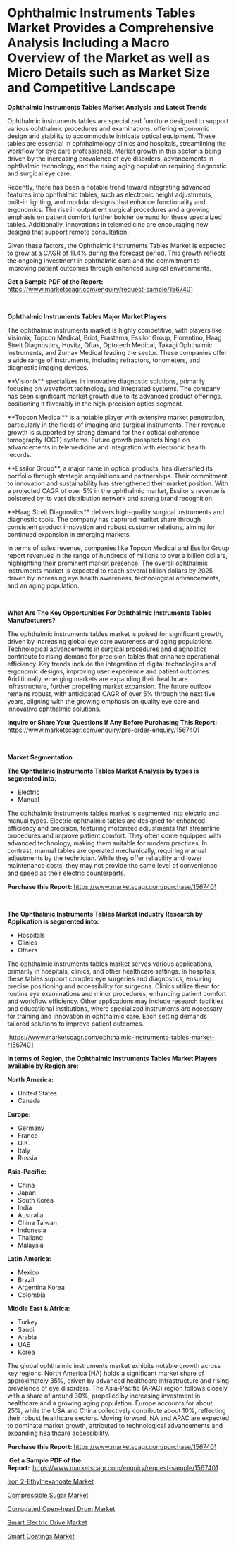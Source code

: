 <p><h1>Ophthalmic Instruments Tables Market Provides a Comprehensive Analysis Including a Macro Overview of the Market as well as Micro Details such as Market Size and Competitive Landscape</h1></p><p><strong>Ophthalmic Instruments Tables Market Analysis and Latest Trends</strong></p>
<p><p>Ophthalmic instruments tables are specialized furniture designed to support various ophthalmic procedures and examinations, offering ergonomic design and stability to accommodate intricate optical equipment. These tables are essential in ophthalmology clinics and hospitals, streamlining the workflow for eye care professionals. Market growth in this sector is being driven by the increasing prevalence of eye disorders, advancements in ophthalmic technology, and the rising aging population requiring diagnostic and surgical eye care.</p><p>Recently, there has been a notable trend toward integrating advanced features into ophthalmic tables, such as electronic height adjustments, built-in lighting, and modular designs that enhance functionality and ergonomics. The rise in outpatient surgical procedures and a growing emphasis on patient comfort further bolster demand for these specialized tables. Additionally, innovations in telemedicine are encouraging new designs that support remote consultation. </p><p>Given these factors, the Ophthalmic Instruments Tables Market is expected to grow at a CAGR of 11.4% during the forecast period. This growth reflects the ongoing investment in ophthalmic care and the commitment to improving patient outcomes through enhanced surgical environments.</p></p>
<p><strong>Get a Sample PDF of the Report:&nbsp;</strong> <a href="https://www.marketscagr.com/enquiry/request-sample/1567401">https://www.marketscagr.com/enquiry/request-sample/1567401</a></p>
<p>&nbsp;</p>
<p><strong>Ophthalmic Instruments Tables Major Market Players</strong></p>
<p><p>The ophthalmic instruments market is highly competitive, with players like Visionix, Topcon Medical, Briot, Frastema, Essilor Group, Fiorentino, Haag Streit Diagnostics, Huvitz, Oftas, Optotech Medical, Takagi Ophthalmic Instruments, and Zumax Medical leading the sector. These companies offer a wide range of instruments, including refractors, tonometers, and diagnostic imaging devices.</p><p>**Visionix** specializes in innovative diagnostic solutions, primarily focusing on wavefront technology and integrated systems. The company has seen significant market growth due to its advanced product offerings, positioning it favorably in the high-precision optics segment.</p><p>**Topcon Medical** is a notable player with extensive market penetration, particularly in the fields of imaging and surgical instruments. Their revenue growth is supported by strong demand for their optical coherence tomography (OCT) systems. Future growth prospects hinge on advancements in telemedicine and integration with electronic health records.</p><p>**Essilor Group**, a major name in optical products, has diversified its portfolio through strategic acquisitions and partnerships. Their commitment to innovation and sustainability has strengthened their market position. With a projected CAGR of over 5% in the ophthalmic market, Essilor's revenue is bolstered by its vast distribution network and strong brand recognition.</p><p>**Haag Streit Diagnostics** delivers high-quality surgical instruments and diagnostic tools. The company has captured market share through consistent product innovation and robust customer relations, aiming for continued expansion in emerging markets.</p><p>In terms of sales revenue, companies like Topcon Medical and Essilor Group report revenues in the range of hundreds of millions to over a billion dollars, highlighting their prominent market presence. The overall ophthalmic instruments market is expected to reach several billion dollars by 2025, driven by increasing eye health awareness, technological advancements, and an aging population.</p></p>
<p>&nbsp;</p>
<p><strong>What Are The Key Opportunities For Ophthalmic Instruments Tables Manufacturers?</strong></p>
<p><p>The ophthalmic instruments tables market is poised for significant growth, driven by increasing global eye care awareness and aging populations. Technological advancements in surgical procedures and diagnostics contribute to rising demand for precision tables that enhance operational efficiency. Key trends include the integration of digital technologies and ergonomic designs, improving user experience and patient outcomes. Additionally, emerging markets are expanding their healthcare infrastructure, further propelling market expansion. The future outlook remains robust, with anticipated CAGR of over 5% through the next five years, aligning with the growing emphasis on quality eye care and innovative ophthalmic solutions.</p></p>
<p><strong>Inquire or Share Your Questions If Any Before Purchasing This Report:</strong> <a href="https://www.marketscagr.com/enquiry/pre-order-enquiry/1567401">https://www.marketscagr.com/enquiry/pre-order-enquiry/1567401</a></p>
<p>&nbsp;</p>
<p><strong>Market Segmentation</strong></p>
<p><strong>The Ophthalmic Instruments Tables Market Analysis by types is segmented into:</strong></p>
<p><ul><li>Electric</li><li>Manual</li></ul></p>
<p><p>The ophthalmic instruments tables market is segmented into electric and manual types. Electric ophthalmic tables are designed for enhanced efficiency and precision, featuring motorized adjustments that streamline procedures and improve patient comfort. They often come equipped with advanced technology, making them suitable for modern practices. In contrast, manual tables are operated mechanically, requiring manual adjustments by the technician. While they offer reliability and lower maintenance costs, they may not provide the same level of convenience and speed as their electric counterparts.</p></p>
<p><strong>Purchase this Report:&nbsp;</strong><a href="https://www.marketscagr.com/purchase/1567401">https://www.marketscagr.com/purchase/1567401</a></p>
<p>&nbsp;</p>
<p><strong>The Ophthalmic Instruments Tables Market Industry Research by Application is segmented into:</strong></p>
<p><ul><li>Hospitals</li><li>Clinics</li><li>Others</li></ul></p>
<p><p>The ophthalmic instruments tables market serves various applications, primarily in hospitals, clinics, and other healthcare settings. In hospitals, these tables support complex eye surgeries and diagnostics, ensuring precise positioning and accessibility for surgeons. Clinics utilize them for routine eye examinations and minor procedures, enhancing patient comfort and workflow efficiency. Other applications may include research facilities and educational institutions, where specialized instruments are necessary for training and innovation in ophthalmic care. Each setting demands tailored solutions to improve patient outcomes.</p></p>
<p><a href="https://www.marketscagr.com/ophthalmic-instruments-tables-market-r1567401">&nbsp;https://www.marketscagr.com/ophthalmic-instruments-tables-market-r1567401</a></p>
<p><strong>In terms of Region, the Ophthalmic Instruments Tables Market Players available by Region are:</strong></p>
<p>
    <p> <strong> North America: </strong>
        <ul>
            <li>United States</li>
            <li>Canada</li>
        </ul>
        </p> 
    <p> <strong> Europe: </strong>
        <ul>
            <li>Germany</li>
            <li>France</li>
            <li>U.K.</li>
            <li>Italy</li>
            <li>Russia</li>
        </ul>
        </p> 
    <p> <strong> Asia-Pacific: </strong>
        <ul>
            <li>China</li>
            <li>Japan</li>
            <li>South Korea</li>
            <li>India</li>
            <li>Australia</li>
            <li>China Taiwan</li>
            <li>Indonesia</li>
            <li>Thailand</li>
            <li>Malaysia</li>
        </ul>
        </p> 
    <p> <strong> Latin America: </strong>
        <ul>
            <li>Mexico</li>
            <li>Brazil</li>
            <li>Argentina Korea</li>
            <li>Colombia</li>
        </ul>
        </p> 
    <p> <strong> Middle East & Africa: </strong>
        <ul>
            <li>Turkey</li>
            <li>Saudi</li>
            <li>Arabia</li>
            <li>UAE</li>
            <li>Korea</li>
        </ul>
    </p>
    </p>
<p><p>The global ophthalmic instruments market exhibits notable growth across key regions. North America (NA) holds a significant market share of approximately 35%, driven by advanced healthcare infrastructure and rising prevalence of eye disorders. The Asia-Pacific (APAC) region follows closely with a share of around 30%, propelled by increasing investment in healthcare and a growing aging population. Europe accounts for about 25%, while the USA and China collectively contribute about 10%, reflecting their robust healthcare sectors. Moving forward, NA and APAC are expected to dominate market growth, attributed to technological advancements and expanding healthcare accessibility.</p></p>
<p><strong>Purchase this Report: </strong><a href="https://www.marketscagr.com/purchase/1567401">https://www.marketscagr.com/purchase/1567401</a></p>
<p>&nbsp;<strong>Get a Sample PDF of the Report:&nbsp;&nbsp;</strong><a href="https://www.marketscagr.com/enquiry/request-sample/1567401">https://www.marketscagr.com/enquiry/request-sample/1567401</a></p>
<p><strong></strong></p>
<p><p><a href="https://medium.com/@dlwlxxqs71/iron-2-ethylhexanoate-market-outlook-market-share-analysis-growth-trends-market-forecasts-73d7be360e6b?postPublishedType=repub">Iron 2-Ethylhexanoate Market</a></p><p><a href="https://issuu.com/reportprime-2/docs/compressible-sugar-market-size-2030_6ca4d708d69ef7">Compressible Sugar Market</a></p><p><a href="https://issuu.com/reportprime-2/docs/corrugated-open-head-drum-market-si_b1e6ae68043c29">Corrugated Open-head Drum Market</a></p><p><a href="https://www.linkedin.com/pulse/smart-electric-drive-market-size-share-trends-analysis-report-tgh9e?trackingId=e71aYTu6TDudxVwdjebXqA%3D%3D">Smart Electric Drive Market</a></p><p><a href="https://www.linkedin.com/pulse/global-smart-coatings-market-exploring-share-trends-future-growth-0uokc?trackingId=afD5HNTWTWidxSDRNYfozA%3D%3D">Smart Coatings Market</a></p></p>